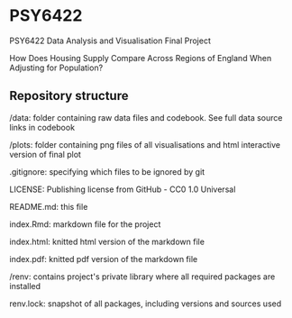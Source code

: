 # PSY6422
PSY6422 Data Analysis and Visualisation Final Project

How Does Housing Supply Compare Across Regions of England When Adjusting for Population?

## Repository structure

/data: folder containing raw data files and codebook. See full data source links in codebook

/plots: folder containing png files of all visualisations and html interactive version of final plot

.gitignore: specifying which files to be ignored by git

LICENSE: Publishing license from GitHub - CC0 1.0 Universal

README.md: this file

index.Rmd: markdown file for the project

index.html: knitted html version of the markdown file

index.pdf: knitted pdf version of the markdown file

/renv: contains project's private library where all required packages are installed

renv.lock: snapshot of all packages, including versions and sources used
